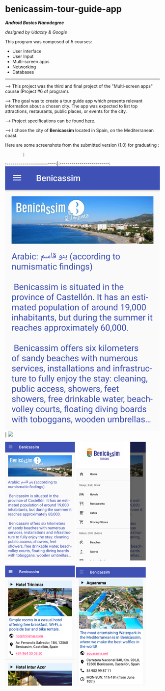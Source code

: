 # benicassim-tour-guide-app

**_Android Basics Nanodegree_**

   _designed by Udacity & Google_

This program was composed of 5 courses:
* User Interface
* User Input
* Multi-screen apps
* Networking
* Databases

---

--> This project was the third and final project of the "Multi-screen apps" course (Project #6 of program).

--> The goal was to create a tour guide app which presents relevant information about a chosen city. The app was expected to list top attractions, restaurants, public places, or events for the city.

--> Project specifications can be found [here](documentation/udacity-abn-tour-guide-app-specifications.pdf).

--> I chose the city of <b>Benicassim</b> located in Spain, on the Mediterranean coast.

Here are some screenshots from the submitted version (1.0) for graduating :

            |  
:-------------------------:|:-------------------------:
![](documentation/screenshots/udacity-abn-tour-guide-app-v1.0-ss1.png?raw=true")  |  ![]("documentation/screenshots/udacity-abn-tour-guide-app-v1.0-ss2.png?raw=true")

<img src ="documentation/screenshots/udacity-abn-tour-guide-app-v1.0-ss1.png?raw=true" width="45%"></img>
<img src ="documentation/screenshots/udacity-abn-tour-guide-app-v1.0-ss2.png?raw=true" width="45%"></img>

<img src ="documentation/screenshots/udacity-abn-tour-guide-app-v1.0-ss3.png?raw=true" width="45%"></img>
<img src ="documentation/screenshots/udacity-abn-tour-guide-app-v1.0-ss4.png?raw=true" width="45%"></img>
